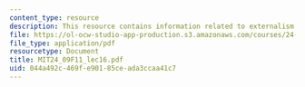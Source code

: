 ```yaml
---
content_type: resource
description: This resource contains information related to externalism.
file: https://ol-ocw-studio-app-production.s3.amazonaws.com/courses/24-09-minds-and-machines-fall-2011/044a492c469fe90185ceada3ccaa41c7_MIT24_09F11_lec16.pdf
file_type: application/pdf
resourcetype: Document
title: MIT24_09F11_lec16.pdf
uid: 044a492c-469f-e901-85ce-ada3ccaa41c7
---
```

